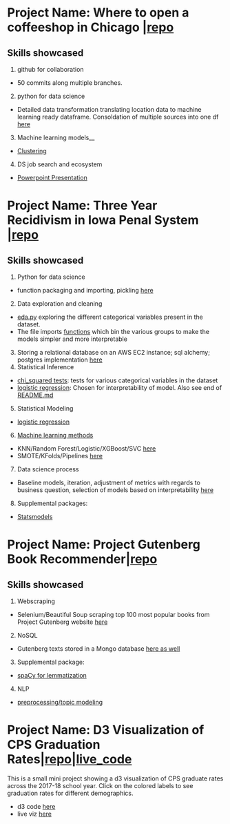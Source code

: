 Project Name: Where to open a coffeeshop in Chicago |[repo](https://github.com/j-max/where_to_open_a_coffeeshop_in_chicago)
====================
## Skills showcased
1. github for collaboration 
- 50 commits along multiple branches.
2. python for data science
- Detailed data transformation translating location data to machine learning ready dataframe. Consoldation of multiple sources into one df [here](https://github.com/j-max/where_to_open_a_coffeeshop_in_chicago/blob/master/data/block_shapes/blockshapes_smaller_radius.ipynb)
3. Machine learning models__
- [Clustering](https://github.com/j-max/where_to_open_a_coffeeshop_in_chicago/tree/master/models)
4. DS job search and ecosystem
- [Powerpoint Presentation](https://github.com/j-max/where_to_open_a_coffeeshop_in_chicago/blob/master/visualization/Metis_presentation.pptx)


Project Name: Three Year Recidivism in Iowa Penal System |[repo](https://github.com/j-max/recidivism)
====================
## Skills showcased  
1. Python for data science
- function packaging and importing, pickling [here](https://github.com/j-max/recidivism/blob/master/eda/encoding_funcs.py)
2. Data exploration and cleaning
- [eda.py](https://github.com/j-max/recidivism/blob/master/eda/eda.py) exploring the different categorical variables present in the dataset.
- The file imports [functions](https://github.com/j-max/recidivism/tree/master/data) which bin the various groups to make the models simpler and more interpretable
3. Storing a relational database on an AWS EC2 instance; sql alchemy; postgres implementation [here](https://github.com/j-max/recidivism/blob/master/data/aws_connection.ipynb)  
4. Statistical Inference
- [chi_squared tests](https://github.com/j-max/recidivism/blob/master/eda/hypothesis_test.py): tests for various categorical variables in the dataset
- [logistic regression](https://github.com/j-max/recidivism/blob/master/modeling/best_model.py): Chosen for interpretability of model. Also see end of [README.md](https://github.com/j-max/recidivism)
5. Statistical Modeling
- [logistic regression](https://github.com/j-max/recidivism/blob/master/modeling/best_model.py)
6. [Machine learning methods](https://github.com/j-max/recidivism/tree/master/modeling)
- KNN/Random Forest/Logistic/XGBoost/SVC [here](https://github.com/j-max/recidivism/blob/master/modeling/smaller_model.py)
- SMOTE/KFolds/Pipelines [here](https://github.com/j-max/recidivism/blob/master/modeling/model_oversample.py)
7. Data science process
- Baseline models, iteration, adjustment of metrics with regards to business question, selection of models based on interpretability [here](https://github.com/j-max/recidivism/tree/master/modeling)
8. Supplemental packages:
- [Statsmodels](https://github.com/j-max/recidivism/blob/master/modeling/logistic_for_p.py)

Project Name: Project Gutenberg Book Recommender|[repo](https://github.com/j-max/gutenberg_recommender)
====================
## Skills showcased 
1. Webscraping
- Selenium/Beautiful Soup scraping top 100 most popular books from Project Gutenberg website [here](https://github.com/j-max/gutenberg_recommender/blob/master/notebooks/Gut_scrape.ipynb)
2. NoSQL
- Gutenberg texts stored in a Mongo database [here as well](https://github.com/j-max/gutenberg_recommender/blob/master/notebooks/Gut_scrape.ipynb)
3. Supplemental package:
- [spaCy for lemmatization](https://github.com/j-max/gutenberg_recommender/blob/master/src/features/spacy_lemmer.py)
4. NLP
- [preprocessing/topic modeling](https://github.com/j-max/gutenberg_recommender/blob/master/notebooks/gutenberg_notebook.ipynb)

Project Name: D3 Visualization of CPS Graduation Rates|[repo](https://github.com/j-max/d3_visualizations/blob/master/index.html)|[live_code](https://j-max.github.io/2019/06/19/CPSGradRatePlots/)
====================
This is a small mini project showing a d3 visualization of CPS graduate rates across the 2017-18 school year. Click on the colored labels to see graduation rates for different demographics.
- d3 code [here](https://github.com/j-max/d3_visualizations/blob/master/index.html)
- live viz [here](https://j-max.github.io/2019/06/19/CPSGradRatePlots/)

